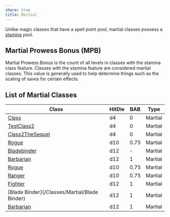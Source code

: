 ```yaml
---
share: true
title: Martial
---
```

Unlike magic classes that have a spell point pool; martial classes possess a <a href="/Combat%20Rules/Combat%20Statistics/#stamina">stamina</a> pool.

## Martial Prowess Bonus (MPB)

Martial Prowess Bonus is the count of all levels in classes with the stamina class feature. Classes with the stamina feature are considered martial classes. This value is generally used to help determine things such as the scaling of saves for certain effects.

## List of Martial Classes

| Class                                               | HitDie | BAB  | Type    |
| --------------------------------------------------- | ------ | ---- | ------- |
| [Class](/Classes/Martial/Class)                     | d4     | 0    | Martial |
| [TestClass2](/Classes/Martial/TestClass2)           | d4     | 0    | Martial |
| [Class2TheSequel](/Classes/Martial/Class2TheSequel) | d4     | 0    | Martial |
| [Rogue](/Classes/Martial/Rogue)                     | d10    | 0.75 | Martial |
| [Bladebinder](/Classes/Martial/Bladebinder)         | d12    | \-   | Martial |
| [Barbarian](/Classes/Martial/Barbarian)             | d12    | 1    | Martial |
| [Rogue](/Classes/Martial/Rogue)                     | d10    | 0.75 | Martial |
| [Ranger](/Classes/Martial/Ranger)                   | d10    | 0.75 | Martial |
| [Fighter](/Classes/Martial/Fighter)                 | d12    | 1    | Martial |
| [Blade Binder](/Classes/Martial/Blade Binder)       | d12    | 1    | Martial |
| [Barbarian](/Classes/Martial/Barbarian)             | d12    | 1    | Martial |



